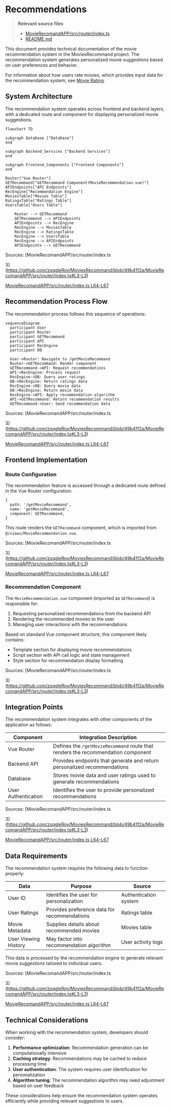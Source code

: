 # Recommendations

> **Relevant source files**
> * [MovieRecomandAPP/src/router/index.ts](https://github.com/zsqgleRoy/MoviesRecommand/blob/49b41f2a/MovieRecomandAPP/src/router/index.ts)
> * [README.md](https://github.com/zsqgleRoy/MoviesRecommand/blob/49b41f2a/README.md)

This document provides technical documentation of the movie recommendation system in the MoviesRecommand project. The recommendation system generates personalized movie suggestions based on user preferences and behavior.

For information about how users rate movies, which provides input data for the recommendation system, see [Movie Rating](/zsqgleRoy/MoviesRecommand/4.3-movie-rating).

## System Architecture

The recommendation system operates across frontend and backend layers, with a dedicated route and component for displaying personalized movie suggestions.

```mermaid
flowchart TD

subgraph Database ["Database"]
end

subgraph Backend_Services ["Backend Services"]
end

subgraph Frontend_Components ["Frontend Components"]
end

Router["Vue Router"]
GETRecommand["GETRecommand Component(MovieRecommendation.vue)"]
APIEndpoints["API Endpoints"]
RecEngine["Recommendation Engine"]
MoviesTable["Movies Table"]
RatingsTable["Ratings Table"]
UsersTable["Users Table"]

    Router --> GETRecommand
    GETRecommand --> APIEndpoints
    APIEndpoints --> RecEngine
    RecEngine --> MoviesTable
    RecEngine --> RatingsTable
    RecEngine --> UsersTable
    RecEngine --> APIEndpoints
    APIEndpoints --> GETRecommand
```

Sources: [MovieRecomandAPP/src/router/index.ts

3](https://github.com/zsqgleRoy/MoviesRecommand/blob/49b41f2a/MovieRecomandAPP/src/router/index.ts#L3-L3)

 [MovieRecomandAPP/src/router/index.ts L64-L67](https://github.com/zsqgleRoy/MoviesRecommand/blob/49b41f2a/MovieRecomandAPP/src/router/index.ts#L64-L67)

## Recommendation Process Flow

The recommendation process follows this sequence of operations:

```mermaid
sequenceDiagram
  participant User
  participant Router
  participant GETRecommand
  participant API
  participant RecEngine
  participant DB

  User->Router: Navigate to /getMovieRecommand
  Router->GETRecommand: Render component
  GETRecommand->API: Request recommendations
  API->RecEngine: Process request
  RecEngine->DB: Query user ratings
  DB->RecEngine: Return ratings data
  RecEngine->DB: Query movie data
  DB->RecEngine: Return movie data
  RecEngine->API: Apply recommendation algorithm
  API->GETRecommand: Return recommendation results
  GETRecommand->User: Send recommendation data
```

Sources: [MovieRecomandAPP/src/router/index.ts

3](https://github.com/zsqgleRoy/MoviesRecommand/blob/49b41f2a/MovieRecomandAPP/src/router/index.ts#L3-L3)

 [MovieRecomandAPP/src/router/index.ts L64-L67](https://github.com/zsqgleRoy/MoviesRecommand/blob/49b41f2a/MovieRecomandAPP/src/router/index.ts#L64-L67)

## Frontend Implementation

### Route Configuration

The recommendation feature is accessed through a dedicated route defined in the Vue Router configuration:

```
{
  path: '/getMovieRecommand',
  name: 'getMovieRecommand',
  component: GETRecommand,
}
```

This route renders the `GETRecommand` component, which is imported from `@/views/MovieRecommendation.vue`.

Sources: [MovieRecomandAPP/src/router/index.ts

3](https://github.com/zsqgleRoy/MoviesRecommand/blob/49b41f2a/MovieRecomandAPP/src/router/index.ts#L3-L3)

 [MovieRecomandAPP/src/router/index.ts L64-L67](https://github.com/zsqgleRoy/MoviesRecommand/blob/49b41f2a/MovieRecomandAPP/src/router/index.ts#L64-L67)

### Recommendation Component

The `MovieRecommendation.vue` component (imported as `GETRecommand`) is responsible for:

1. Requesting personalized recommendations from the backend API
2. Rendering the recommended movies to the user
3. Managing user interactions with the recommendations

Based on standard Vue component structure, this component likely contains:

* Template section for displaying movie recommendations
* Script section with API call logic and state management
* Style section for recommendation display formatting

Sources: [MovieRecomandAPP/src/router/index.ts

3](https://github.com/zsqgleRoy/MoviesRecommand/blob/49b41f2a/MovieRecomandAPP/src/router/index.ts#L3-L3)

## Integration Points

The recommendation system integrates with other components of the application as follows:

| Component | Integration Description |
| --- | --- |
| Vue Router | Defines the `/getMovieRecommand` route that renders the recommendation component |
| Backend API | Provides endpoints that generate and return personalized recommendations |
| Database | Stores movie data and user ratings used to generate recommendations |
| User Authentication | Identifies the user to provide personalized recommendations |

Sources: [MovieRecomandAPP/src/router/index.ts

3](https://github.com/zsqgleRoy/MoviesRecommand/blob/49b41f2a/MovieRecomandAPP/src/router/index.ts#L3-L3)

 [MovieRecomandAPP/src/router/index.ts L64-L67](https://github.com/zsqgleRoy/MoviesRecommand/blob/49b41f2a/MovieRecomandAPP/src/router/index.ts#L64-L67)

## Data Requirements

The recommendation system requires the following data to function properly:

| Data | Purpose | Source |
| --- | --- | --- |
| User ID | Identifies the user for personalization | Authentication system |
| User Ratings | Provides preference data for recommendations | Ratings table |
| Movie Metadata | Supplies details about recommended movies | Movies table |
| User Viewing History | May factor into recommendation algorithm | User activity logs |

This data is processed by the recommendation engine to generate relevant movie suggestions tailored to individual users.

Sources: [MovieRecomandAPP/src/router/index.ts

3](https://github.com/zsqgleRoy/MoviesRecommand/blob/49b41f2a/MovieRecomandAPP/src/router/index.ts#L3-L3)

 [MovieRecomandAPP/src/router/index.ts L64-L67](https://github.com/zsqgleRoy/MoviesRecommand/blob/49b41f2a/MovieRecomandAPP/src/router/index.ts#L64-L67)

## Technical Considerations

When working with the recommendation system, developers should consider:

1. **Performance optimization**: Recommendation generation can be computationally intensive
2. **Caching strategy**: Recommendations may be cached to reduce processing time
3. **User authentication**: The system requires user identification for personalization
4. **Algorithm tuning**: The recommendation algorithm may need adjustment based on user feedback

These considerations help ensure the recommendation system operates efficiently while providing relevant suggestions to users.